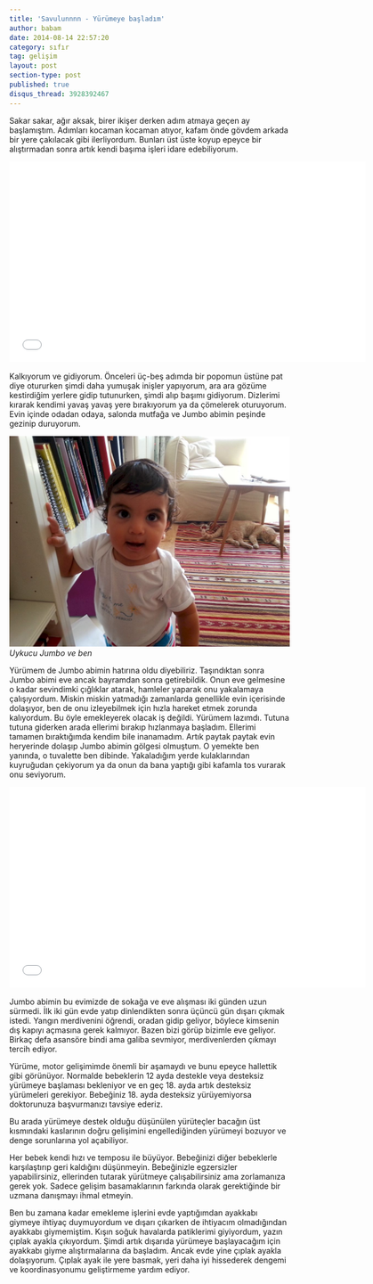 ```yaml
---
title: 'Savulunnnn - Yürümeye başladım'
author: babam
date: 2014-08-14 22:57:20
category: sıfır
tag: gelişim
layout: post
section-type: post
published: true
disqus_thread: 3928392467
---
```


Sakar sakar, ağır aksak, birer ikişer derken adım atmaya geçen ay başlamıştım. Adımları kocaman kocaman atıyor, kafam önde gövdem arkada bir yere çakılacak gibi ilerliyordum. Bunları üst üste koyup epeyce bir alıştırmadan sonra artık kendi başıma işleri idare edebiliyorum.

<iframe src="//www.youtube.com/embed/mynENN2L798" width="640" height="360" frameborder="0" allowfullscreen="allowfullscreen"></iframe>

Kalkıyorum ve gidiyorum. Önceleri üç-beş adımda bir popomun üstüne pat diye otururken şimdi daha yumuşak inişler yapıyorum, ara ara gözüme kestirdiğim yerlere gidip tutunurken, şimdi alıp başımı gidiyorum. Dizlerimi kırarak kendimi yavaş yavaş yere bırakıyorum ya da çömelerek oturuyorum. Evin içinde odadan odaya, salonda mutfağa ve Jumbo abimin peşinde gezinip duruyorum.

![Uykucu Jumbo ve ben](/img/posts/jumbo_ve_ben.jpg)
*Uykucu Jumbo ve ben*

Yürümem de Jumbo abimin hatırına oldu diyebiliriz. Taşındıktan sonra Jumbo abimi eve ancak bayramdan sonra getirebildik. Onun eve gelmesine o kadar sevindimki çığlıklar atarak, hamleler yaparak onu yakalamaya çalışıyordum. Miskin miskin yatmadığı zamanlarda genellikle evin içerisinde dolaşıyor, ben de onu izleyebilmek için hızla hareket etmek zorunda kalıyordum. Bu öyle emekleyerek olacak iş değildi. Yürümem lazımdı. Tutuna tutuna giderken arada ellerimi bırakıp hızlanmaya başladım. Ellerimi tamamen bıraktığımda kendim bile inanamadım. Artık paytak paytak evin heryerinde dolaşıp Jumbo abimin gölgesi olmuştum. O yemekte ben yanında, o tuvalette ben dibinde. Yakaladığım yerde kulaklarından kuyruğudan çekiyorum ya da onun da bana yaptığı gibi kafamla tos vurarak onu seviyorum.

<iframe src="//www.youtube.com/embed/QTKyszVJRb8" width="640" height="360" frameborder="0" allowfullscreen="allowfullscreen"></iframe>

Jumbo abimin bu evimizde de sokağa ve eve alışması iki günden uzun sürmedi. İlk iki gün evde yatıp dinlendikten sonra üçüncü gün dışarı çıkmak istedi. Yangın merdivenini öğrendi, oradan gidip geliyor, böylece kimsenin dış kapıyı açmasına gerek kalmıyor. Bazen bizi görüp bizimle eve geliyor. Birkaç defa asansöre bindi ama galiba sevmiyor, merdivenlerden çıkmayı tercih ediyor.

Yürüme, motor gelişimimde önemli bir aşamaydı ve bunu epeyce hallettik gibi görünüyor. Normalde bebeklerin 12 ayda destekle veya desteksiz yürümeye başlaması bekleniyor ve en geç 18. ayda artık desteksiz yürümeleri gerekiyor. Bebeğiniz 18. ayda desteksiz yürüyemiyorsa doktorunuza başvurmanızı tavsiye ederiz.

Bu arada yürümeye destek olduğu düşünülen yürüteçler bacağın üst kısmındaki kaslarının doğru gelişimini engellediğinden yürümeyi bozuyor ve denge sorunlarına yol açabiliyor.

Her bebek kendi hızı ve temposu ile büyüyor. Bebeğinizi diğer bebeklerle karşılaştırıp geri kaldığını düşünmeyin. Bebeğinizle egzersizler yapabilirsiniz, ellerinden tutarak yürütmeye çalışabilirsiniz ama zorlamanıza gerek yok. Sadece gelişim basamaklarının farkında olarak gerektiğinde bir uzmana danışmayı ihmal etmeyin.

Ben bu zamana kadar emekleme işlerini evde yaptığımdan ayakkabı giymeye ihtiyaç duymuyordum ve dışarı çıkarken de ihtiyacım olmadığından ayakkabı giymemiştim. Kışın soğuk havalarda patiklerimi giyiyordum, yazın çıplak ayakla çıkıyordum. Şimdi artık dışarıda yürümeye başlayacağım için ayakkabı giyme alıştırmalarına da başladım. Ancak evde yine çıplak ayakla dolaşıyorum. Çıplak ayak ile yere basmak, yeri daha iyi hissederek dengemi ve koordinasyonumu geliştirmeme yardım ediyor.
